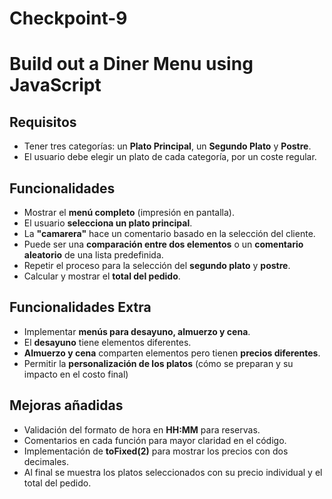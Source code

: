 # Checkpoint-9

# Build out a Diner Menu using JavaScript

## Requisitos
- Tener tres categorías: un **Plato Principal**, un **Segundo Plato** y **Postre**.
- El usuario debe elegir un plato de cada categoría, por un coste regular.

## Funcionalidades
- Mostrar el **menú completo** (impresión en pantalla).
- El usuario **selecciona un plato principal**.
- La **"camarera"** hace un comentario basado en la selección del cliente.
- Puede ser una **comparación entre dos elementos** o un **comentario aleatorio** de una lista predefinida.
- Repetir el proceso para la selección del **segundo plato** y **postre**.
- Calcular y mostrar el **total del pedido**.

## Funcionalidades Extra
- Implementar **menús para desayuno, almuerzo y cena**.
- El **desayuno** tiene elementos diferentes.
- **Almuerzo y cena** comparten elementos pero tienen **precios diferentes**.
- Permitir la **personalización de los platos** (cómo se preparan y su impacto en el costo final)

## Mejoras añadidas
- Validación del formato de hora en **HH:MM** para reservas.
- Comentarios en cada función para mayor claridad en el código.
- Implementación de **toFixed(2)** para mostrar los precios con dos decimales.
- Al final se muestra los platos seleccionados con su precio individual y el total del pedido.
